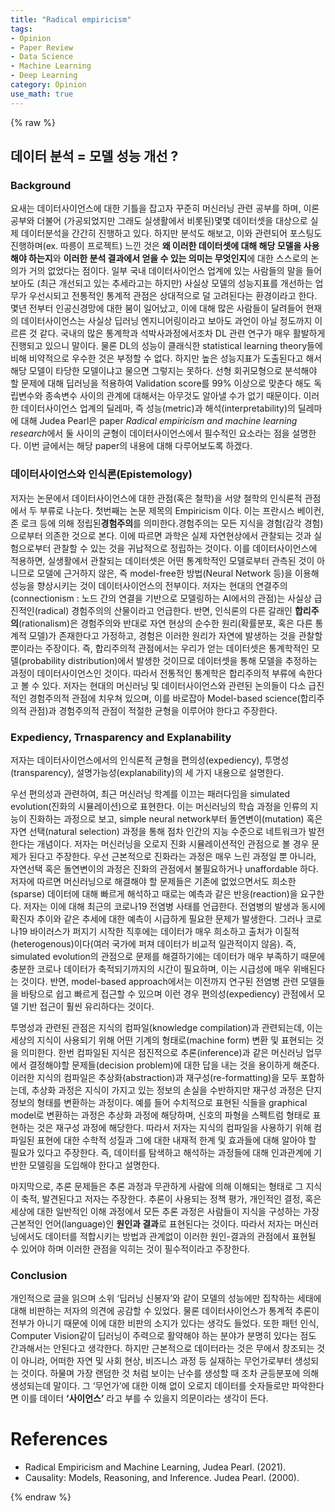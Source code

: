 ```yaml
---
title: "Radical empiricism"
tags:
- Opinion
- Paper Review
- Data Science
- Machine Learning
- Deep Learning
category: Opinion
use_math: true
---
```

{% raw %}
## 데이터 분석 = 모델 성능 개선 ?
### Background

요새는 데이터사이언스에 대한 기틀을 잡고자 꾸준히 머신러닝 관련 공부를 하며, 이론 공부와 더불어 (가공되었지만 그래도 실생활에서 비롯된)몇몇 데이터셋을 대상으로 실제 데이터분석을 간간히 진행하고 있다. 하지만 분석도 해보고, 이와 관련되어 포스팅도 진행하며(ex. 따릉이 프로젝트) 느낀 것은 **왜 이러한 데이터셋에 대해 해당 모델을 사용해야 하는지**와 **이러한 분석 결과에서 얻을 수 있는 의미는 무엇인지**에 대한 스스로의 논의가 거의 없었다는 점이다. 일부 국내 데이터사이언스 업계에 있는 사람들의 말을 들어보아도 (최근 개선되고 있는 추세라고는 하지만) 사실상 모델의 성능지표를 개선하는 업무가 우선시되고 전통적인 통계적 관점은 상대적으로 덜 고려된다는 환경이라고 한다.
몇년 전부터 인공신경망에 대한 붐이 일어났고, 이에 대해 많은 사람들이 달려들어 현재의 데이터사이언스는 사실상 딥러닝 엔지니어링이라고 보아도 과언이 아닐 정도까지 이르른 것 같다. 국내의 많은 통계학과 석박사과정에서조차 DL 관련 연구가 매우 활발하게 진행되고 있으니 말이다. 물론 DL의 성능이 클래식한 statistical learning theory들에 비해 비약적으로 우수한 것은 부정할 수 없다. 하지만 높은 성능지표가 도출된다고 해서 해당 모델이 타당한 모델이냐고 물으면 그렇지는 못하다. 선형 회귀모형으로 분석해야 할 문제에 대해 딥러닝을 적용하여 Validation score를 99% 이상으로 맞춘다 해도 독립변수와 종속변수 사이의 관계에 대해서는 아무것도 알아낼 수가 없기 때문이다.
이러한 데이터사이언스 업계의 딜레마, 즉 성능(metric)과 해석(interpretability)의 딜레마에 대해 Judea Pearl은 paper *Radical empiricism and machine learning research*에서 둘 사이의 균형이 데이터사이언스에서 필수적인 요소라는 점을 설명한다. 이번 글에서는 해당 paper의 내용에 대해 다루어보도록 하겠다.

### 데이터사이언스와 인식론(Epistemology)
저자는 논문에서 데이터사이언스에 대한 관점(혹은 철학)을 서양 철학의 인식론적 관점에서 두 부류로 나눈다. 첫번째는 논문 제목의 Empiricism 이다. 이는 프란시스 베이컨, 존 로크 등에 의해 정립된**경험주의**를 의미한다.경험주의는 모든 지식을 경험(감각 경험)으로부터 의존한 것으로 본다. 이에 따르면 과학은 실제 자연현상에서 관찰되는 것과 실험으로부터 관찰할 수 있는 것을 귀납적으로 정립하는 것이다. 이를 데이터사이언스에 적용하면, 실생활에서 관찰되는 데이터셋은 어떤 통계학적인 모델로부터 관측된 것이 아니므로 모델에 근거하지 않은, 즉 model-free한 방법(Neural Network 등)을 이용해 성능을 향상시키는 것이 데이터사이언스의 전부이다. 저자는 현대의 연결주의(connectionism : 노드 간의 연결을 기반으로 모델링하는 AI에서의 관점)는 사실상 급진적인(radical) 경험주의의 산물이라고 언급한다.
반면, 인식론의 다른 갈래인 **합리주의**(rationalism)은 경험주의와 반대로 자연 현상의 순수한 원리(확률분포, 혹은 다른 통계적 모델)가 존재한다고 가정하고, 경험은 이러한 원리가 자연에 발생하는 것을 관찰할 뿐이라는 주장이다. 즉, 합리주의적 관점에서는 우리가 얻는 데이터셋은 통계학적인 모델(probability distribution)에서 발생한 것이므로 데이터셋을 통해 모델을 추정하는 과정이 데이터사이언스인 것이다. 따라서 전통적인 통계학은 합리주의적 부류에 속한다고 볼 수 있다.
저자는 현대의 머신러닝 및 데이터사이언스와 관련된 논의들이 다소 급진적인 경험주의적 관점에 치우쳐 있으며, 이를 바로잡아 Model-based science(합리주의적 관점)과 경험주의적 관점이 적절한 균형을 이루어야 한다고 주장한다.

### Expediency, Trnasparency and Explanability
저자는 데이터사이언스에서의 인식론적 균형을 편의성(expediency), 투명성(transparency), 설명가능성(explanability)의 세 가지 내용으로 설명한다.

우선 편의성과 관련하여, 최근 머신러닝 학계를 이끄는 패러다임을 simulated evolution(진화의 시뮬레이션)으로 표현한다. 이는 머신러닝의 학습 과정을 인류의 지능이 진화하는 과정으로 보고, simple neural network부터 돌연변이(mutation) 혹은 자연 선택(natural selection) 과정을 통해 점차 인간의 지능 수준으로 네트워크가 발전한다는 개념이다. 저자는 머신러닝을 오로지 진화 시뮬레이션적인 관점으로 볼 경우 문제가 된다고 주장한다. 우선 근본적으로 진화라는 과정은 매우 느린 과정일 뿐 아니라, 자연선택 혹은 돌연변이의 과정은 진화의 관점에서 불필요하거나 unaffordable 하다.
저자에 따르면 머신러닝으로 해결해야 할 문제들은 기존에 없었으면서도 희소한(sparse) 데이터에 대해 빠르게 해석하고 때로는 예측과 같은 반응(reaction)을 요구한다. 저자는 이에 대해 최근의 코로나19 전염병 사태를 언급한다. 전염병의 발생과 동시에 확진자 추이와 같은 추세에 대한 예측이 시급하게 필요한 문제가 발생한다. 그러나 코로나19 바이러스가 퍼지기 시작한 직후에는 데이터가 매우 희소하고 출처가 이질적(heterogenous)이다(여러 국가에 퍼져 데이터가 비교적 일관적이지 않음). 즉, simulated evolution의 관점으로 문제를 해결하기에는 데이터가 매우 부족하기 때문에 충분한 코로나 데이터가 축적되기까지의 시간이 필요하며, 이는 시급성에 매우 위배된다는 것이다. 반면, model-based approach에서는 이전까지 연구된 전염병 관련 모델들을 바탕으로 쉽고 빠르게 접근할 수 있으며 이런 경우 편의성(expediency) 관점에서 모델 기반 접근이 훨씬 유리하다는 것이다.

투명성과 관련된 관점은 지식의 컴파일(knowledge compilation)과 관련되는데, 이는 세상의 지식이 사용되기 위해 어떤 기계의 형태로(machine form) 변환 및 표현되는 것을 의미한다. 한번 컴파일된 지식은 점진적으로 추론(inference)과 같은 머신러닝 업무에서 결정해야할 문제들(decision problem)에 대한 답을 내는 것을 용이하게 해준다. 이러한 지식의 컴파일은 추상화(abstraction)과 재구성(re-formatting)을 모두 포함하는데, 추상화 과정은 지식이 가지고 있는 정보의 손실을 수반하지만 재구성 과정은 단지 정보의 형태를 변환하는 과정이다. 예를 들어 수치적으로 표현된 식들을 graphical model로 변환하는 과정은 추상화 과정에 해당하며, 신호의 파형을 스펙트럼 형태로 표현하는 것은 재구성 과정에 해당한다. 따라서 저자는   지식의 컴파일을 사용하기 위해 컴파일된 표현에 대한 수학적 성질과 그에 대한 내재적 한계 및 효과들에 대해 알아야 할 필요가 있다고 주장한다. 즉, 데이터를 탐색하고 해석하는 과정들에 대해 인과관계에 기반한 모델링을 도입해야 한다고 설명한다.

마지막으로, 추론 문제들은 추론 과정과 무관하게 사람에 의해 이해되는 형태로 그 지식이 축적, 발견된다고 저자는 주장한다. 추론이 사용되는 정책 평가, 개인적인 결정, 혹은 세상에 대한 일반적인 이해 과정에서 모든 추론 과정은 사람들이 지식을 구성하는 가장 근본적인 언어(language)인 **원인과 결과**로 표현된다는 것이다. 따라서 저자는 머신러닝에서도 데이터를 적합시키는 방법과 관계없이 이러한 원인-결과의 관점에서 표현될 수 있어야 하며 이러한 관점을 익히는 것이 필수적이라고 주장한다.

### Conclusion
개인적으로 글을 읽으며 소위 ‘딥러닝 신봉자’와 같이 모델의 성능에만 집착하는 세태에 대해 비판하는 저자의 의견에 공감할 수 있었다. 물론 데이터사이언스가 통계적 추론이 전부가 아니기 때문에 이에 대한 비판의 소지가 있다는 생각도 들었다. 또한 패턴 인식, Computer Vision같이 딥러닝이 주력으로 활약해야 하는 분야가 분명히 있다는 점도 간과해서는 안된다고 생각한다. 하지만 근본적으로 데이터라는 것은 무에서 창조되는 것이 아니라, 어떠한 자연 및 사회 현상, 비즈니스 과정 등 실재하는 무언가로부터 생성되는 것이다. 하물며 가장 랜덤한 것 처럼 보이는 난수를 생성할 때 조차 균등분포에 의해 생성되는데 말이다. 
그 ‘무언가’에 대한 이해 없이 오로지 데이터를 숫자들로만 파악한다면 이를 데이터 **‘사이언스’** 라고 부를 수 있을지 의문이라는 생각이 든다.

# References
- Radical Empiricism and Machine Learning, Judea Pearl. (2021).
- Causality: Models, Reasoning, and Inference. Judea Pearl. (2000).



{% endraw %}